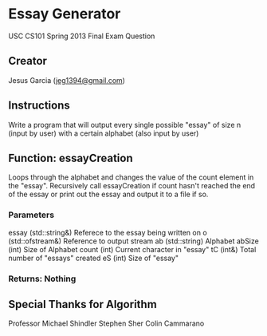 # Essay Generator
USC CS101 Spring 2013 Final Exam Question

## Creator
Jesus Garcia (jeg1394@gmail.com)

## Instructions
Write a program that will output every single possible "essay" of size n (input by user) with a certain alphabet (also input by user)

## Function: essayCreation
Loops through the alphabet and changes the value of the count element
in the "essay". Recursively call essayCreation if count hasn't reached the
end of the essay or print out the essay and output it to a file if so.

### Parameters
essay (std::string&)	Referece to the essay being written on
o (std::ofstream&)	Reference to output stream
ab (std::string)	Alphabet
abSize (int)		Size of Alphabet
count (int)		Current character in "essay"
tC (int&)		Total number of "essays" created
eS (int)		Size of "essay"

### Returns: Nothing

## Special Thanks for Algorithm
Professor Michael Shindler
Stephen Sher
Colin Cammarano